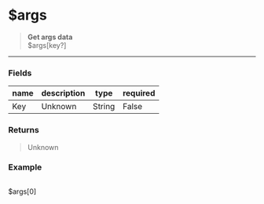 # **$args**
> **Get args data** <br/>
> $args[key?]
- - -

### Fields
| name | description | type | required |
|------|-------------|------|----------|
| Key | Unknown | String | False |

### Returns
> Unknown

### Example
> ```php
$args[0]
```